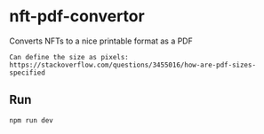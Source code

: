 # nft-pdf-convertor
Converts NFTs to a nice printable format as a PDF

	Can define the size as pixels: https://stackoverflow.com/questions/3455016/how-are-pdf-sizes-specified


## Run
```
npm run dev
```
